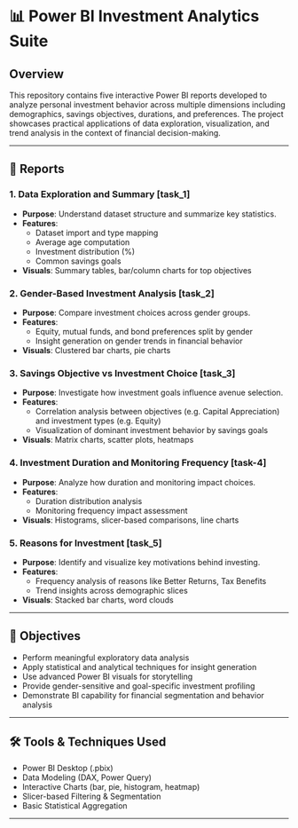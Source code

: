 # 📊 Power BI Investment Analytics Suite

## Overview

This repository contains five interactive Power BI reports developed to analyze personal investment behavior across multiple dimensions including demographics, savings objectives, durations, and preferences. The project showcases practical applications of data exploration, visualization, and trend analysis in the context of financial decision-making.

---

## 📁 Reports

### 1. **Data Exploration and Summary [task_1]**
- **Purpose**: Understand dataset structure and summarize key statistics.
- **Features**:
  - Dataset import and type mapping
  - Average age computation
  - Investment distribution (%)
  - Common savings goals
- **Visuals**: Summary tables, bar/column charts for top objectives

### 2. **Gender-Based Investment Analysis [task_2]**
- **Purpose**: Compare investment choices across gender groups.
- **Features**:
  - Equity, mutual funds, and bond preferences split by gender
  - Insight generation on gender trends in financial behavior
- **Visuals**: Clustered bar charts, pie charts

### 3. **Savings Objective vs Investment Choice [task_3]**
- **Purpose**: Investigate how investment goals influence avenue selection.
- **Features**:
  - Correlation analysis between objectives (e.g. Capital Appreciation) and investment types (e.g. Equity)
  - Visualization of dominant investment behavior by savings goals
- **Visuals**: Matrix charts, scatter plots, heatmaps

### 4. **Investment Duration and Monitoring Frequency [task-4]**
- **Purpose**: Analyze how duration and monitoring impact choices.
- **Features**:
  - Duration distribution analysis
  - Monitoring frequency impact assessment
- **Visuals**: Histograms, slicer-based comparisons, line charts

### 5. **Reasons for Investment [task_5]**
- **Purpose**: Identify and visualize key motivations behind investing.
- **Features**:
  - Frequency analysis of reasons like Better Returns, Tax Benefits
  - Trend insights across demographic slices
- **Visuals**: Stacked bar charts, word clouds

---

## 📌 Objectives

- Perform meaningful exploratory data analysis
- Apply statistical and analytical techniques for insight generation
- Use advanced Power BI visuals for storytelling
- Provide gender-sensitive and goal-specific investment profiling
- Demonstrate BI capability for financial segmentation and behavior analysis

---

## 🛠️ Tools & Techniques Used

- Power BI Desktop (.pbix)
- Data Modeling (DAX, Power Query)
- Interactive Charts (bar, pie, histogram, heatmap)
- Slicer-based Filtering & Segmentation
- Basic Statistical Aggregation

---
